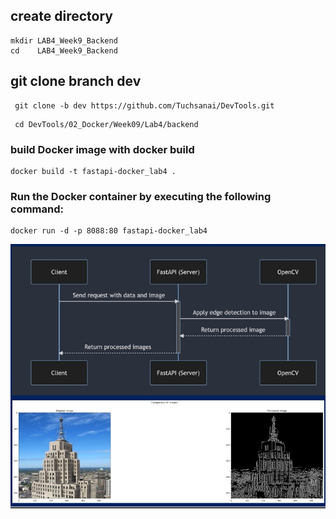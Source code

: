 ## create directory

   
    mkdir LAB4_Week9_Backend
    cd    LAB4_Week9_Backend
    

## git clone branch dev
    
    
   ```
    git clone -b dev https://github.com/Tuchsanai/DevTools.git
   ```
   
   ```   
    cd DevTools/02_Docker/Week09/Lab4/backend
   ```



### build Docker image with docker build 
```
docker build -t fastapi-docker_lab4 .
```

### Run the Docker container by executing the following command:
```
docker run -d -p 8088:80 fastapi-docker_lab4
```

![Demo](./output.jpg)